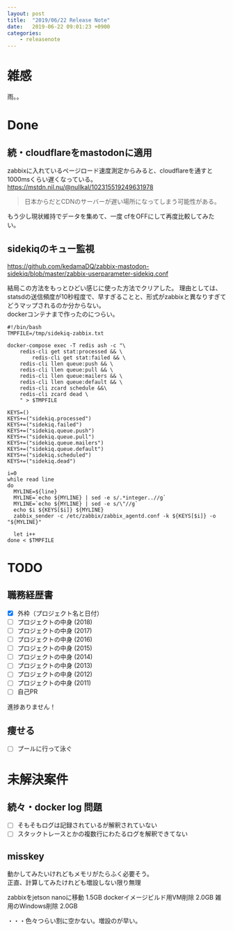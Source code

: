 ```yaml
---
layout: post
title:  "2019/06/22 Release Note"
date:   2019-06-22 09:01:23 +0900
categories:
    - releasenote
---
```

# 雑感

雨。。

# Done

## 続・cloudflareをmastodonに適用

zabbixに入れているページロード速度測定からみると、cloudflareを通すと1000msくらい遅くなっている。   
https://mstdn.nil.nu/@nullkal/102315519249631978
> 日本からだとCDNのサーバーが遅い場所になってしまう可能性がある。   

もう少し現状維持でデータを集めて、一度 cfをOFFにして再度比較してみたい。

## sidekiqのキュー監視

https://github.com/kedamaDQ/zabbix-mastodon-sidekiq/blob/master/zabbix-userparameter-sidekiq.conf

結局この方法をもっとひどい感じに使った方法でクリアした。
理由としては、statsdの送信頻度が10秒程度で、早すぎることと、形式がzabbixと異なりすぎてどうマップされるのか分からない。  
dockerコンテナまで作ったのにつらい。

```
#!/bin/bash
TMPFILE=/tmp/sidekiq-zabbix.txt

docker-compose exec -T redis ash -c "\
	redis-cli get stat:processed && \
        redis-cli get stat:failed && \
	redis-cli llen queue:push && \
	redis-cli llen queue:pull && \
	redis-cli llen queue:mailers && \
	redis-cli llen queue:default && \
	redis-cli zcard schedule &&\
	redis-cli zcard dead \
	" > $TMPFILE

KEYS=()
KEYS+=("sidekiq.processed")
KEYS+=("sidekiq.failed")
KEYS+=("sidekiq.queue.push")
KEYS+=("sidekiq.queue.pull")
KEYS+=("sidekiq.queue.mailers")
KEYS+=("sidekiq.queue.default")
KEYS+=("sidekiq.scheduled")
KEYS+=("sidekiq.dead")

i=0
while read line
do
  MYLINE=${line}
  MYLINE=`echo ${MYLINE} | sed -e s/.*integer..//g`
  MYLINE=`echo ${MYLINE} | sed -e s/\"//g`
  echo $i ${KEYS[$i]} ${MYLINE}
  zabbix_sender -c /etc/zabbix/zabbix_agentd.conf -k ${KEYS[$i]} -o "${MYLINE}"

  let i++
done < $TMPFILE
```

# TODO 

## 職務経歴書

- [x] 外枠（プロジェクト名と日付）
- [ ] プロジェクトの中身 (2018)
- [ ] プロジェクトの中身 (2017)
- [ ] プロジェクトの中身 (2016)
- [ ] プロジェクトの中身 (2015)
- [ ] プロジェクトの中身 (2014)
- [ ] プロジェクトの中身 (2013)
- [ ] プロジェクトの中身 (2012)
- [ ] プロジェクトの中身 (2011)
- [ ] 自己PR

進捗ありません！

## 痩せる

- [ ] プールに行って泳ぐ

# 未解決案件

## 続々・docker log 問題

- [ ] そもそもログは記録されているが解釈されていない
- [ ] スタックトレースとかの複数行にわたるログを解釈できてない

## misskey

動かしてみたいけれどもメモリがたらふく必要そう。  
正直、計算してみたけれども増設しない限り無理

zabbixをjetson nanoに移動    1.5GB
dockerイメージビルド用VM削除   2.0GB
雑用のWindows削除            2.0GB

・・・色々つらい割に空かない。増設のが早い。
